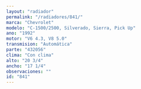 ```yaml
---
layout: "radiador"
permalink: "/radiadores/841/"
marca: "Chevrolet"
modelo: "C-1500/2500, Silverado, Sierra, Pick Up"
ano: "1992"
motor: "V6 4.3, V8 5.0"
transmision: "Automática"
parte: "432056"
clima: "Con clima"
alto: "20 3/4"
ancho: "17 1/4"
observaciones: ""
id: "841"
---
```


